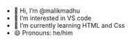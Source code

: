 - 👋 Hi, I’m @malikmadhu
- 👀 I’m interested in VS code
- 🌱 I’m currently learning HTML and Css
- 😄 Pronouns: he/him

<!---
malikmadhu/malikmadhu is a ✨ special ✨ repository because its `README.md` (this file) appears on your GitHub profile.
You can click the Preview link to take a look at your changes.
--->
